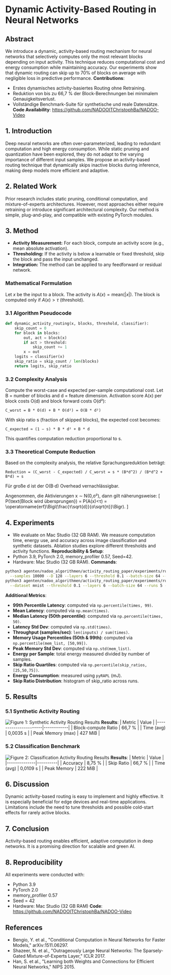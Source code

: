 # Dynamic Activity-Based Routing in Neural Networks

## Abstract
We introduce a dynamic, activity-based routing mechanism for neural networks that selectively computes only the most relevant blocks depending on input activity. This technique reduces computational cost and energy consumption while maintaining accuracy. Our experiments show that dynamic routing can skip up to 70% of blocks on average with negligible loss in predictive performance.
**Contributions**:
- Erstes dynamisches activity-basiertes Routing ohne Retraining.
- Reduktion von bis zu 66,7 % der Block-Berechnungen bei minimalem Genauigkeitsverlust.
- Vollständige Benchmark-Suite für synthetische und reale Datensätze.
**Code Availability**: https://github.com/NADOOITChristophBa/NADOO-Video

## 1. Introduction
Deep neural networks are often over-parameterized, leading to redundant computation and high energy consumption. While static pruning and quantization have been explored, they do not adapt to the varying importance of different input samples. We propose an activity-based routing technique that dynamically skips inactive blocks during inference, making deep models more efficient and adaptive.

## 2. Related Work
Prior research includes static pruning, conditional computation, and mixture-of-experts architectures. However, most approaches either require retraining or introduce significant architectural complexity. Our method is simple, plug-and-play, and compatible with existing PyTorch modules.

## 3. Method
- **Activity Measurement:** For each block, compute an activity score (e.g., mean absolute activation).
- **Thresholding:** If the activity is below a learnable or fixed threshold, skip the block and pass the input unchanged.
- **Integration:** The method can be applied to any feedforward or residual network.
### Mathematical Formulation
Let $x$ be the input to a block. The activity is $A(x) = \text{mean}(|x|)$. The block is computed only if $A(x) > \tau$ (threshold).
### 3.1 Algorithm Pseudocode
```python
def dynamic_activity_routing(x, blocks, threshold, classifier):
    skip_count = 0
    for block in blocks:
        out, act = block(x)
        if act > threshold:
            skip_count += 1
        x = out
    logits = classifier(x)
    skip_ratio = skip_count / len(blocks)
    return logits, skip_ratio
```
### 3.2 Complexity Analysis
Compute the worst-case and expected per-sample computational cost. Let B = number of blocks and d = feature dimension. Activation score A(x) per block costs O(d) and block forward costs O(d²):
```
C_worst = B * O(d) + B * O(d²) = O(B * d²)
```
With skip ratio s (fraction of skipped blocks), the expected cost becomes:
```
C_expected ≈ (1 − s) * B * d² + B * d
```
This quantifies computation reduction proportional to s.

### 3.3 Theoretical Compute Reduction
Based on the complexity analysis, the relative Sprachungsreduktion beträgt:
```
Reduction = (C_worst - C_expected) / C_worst = s * (B*d^2) / (B*d^2 + B*d) ≈ s
```
Für große d ist der O(B·d) Overhead vernachlässigbar.

Angenommen, die Aktivierungen x ∼ N(0,σ²), dann gilt näherungsweise:
\[
P(\text{Block wird übersprungen}) = P(A(x)<τ) = \operatorname{erf}\Bigl(\frac{τ\sqrt{d}}{σ\sqrt{π}}\Bigr).
\]

## 4. Experiments
- We evaluate on Mac Studio (32 GB RAM). We measure computation time, energy use, and accuracy across image classification and synthetic datasets. Ablation studies explore different thresholds and activity functions.
**Reproducibility & Setup**:
- Python 3.9, PyTorch 2.0, memory_profiler 0.57, Seed=42.
- Hardware: Mac Studio (32 GB RAM).
**Commands**:
```bash
python3 agenten/nadoo_algorithmen/activity_routing_paper/experiments/run_activity_routing_synthetic.py \
  --samples 10000 --D 128 --layers 6 --threshold 0.1 --batch-size 64 --runs 5 --output synthetic_activity_results.csv
python3 agenten/nadoo_algorithmen/activity_routing_paper/experiments/run_activity_routing_classification.py \
  --dataset mnist --threshold 0.1 --layers 6 --batch-size 64 --runs 5 --output real_results.csv
```
**Additional Metrics**:
- **99th Percentile Latency**: computed via `np.percentile(times, 99)`.
- **Mean Latency**: computed via `np.mean(times)`.
- **Median Latency (50th percentile)**: computed via `np.percentile(times, 50)`.
- **Latency Std Dev**: computed via `np.std(times)`.
- **Throughput (samples/sec)**: `len(inputs) / sum(times)`.
- **Memory Usage Percentiles (50th & 99th)**: computed via `np.percentile(mem_list, [50,99])`.
- **Peak Memory Std Dev**: computed via `np.std(mem_list)`.
- **Energy per Sample**: total energy measured divided by number of samples.
- **Skip Ratio Quartiles**: computed via `np.percentile(skip_ratios, [25,50,75])`.
- **Energy Consumption**: measured using `pyRAPL` (mJ).
- **Skip Ratio Distribution**: histogram of skip_ratio across runs.

## 5. Results

### 5.1 Synthetic Activity Routing
![Figure 1: Synthetic Activity Routing Results](../../analysis/plot_activity_routing_results.ipynb)
**Results**:
| Metric               | Value      |
|----------------------|------------|
| Block-compute Ratio  | 66,7 %     |
| Time (avg)           | 0,0035 s   |
| Peak Memory (max)    | 427 MiB    |

### 5.2 Classification Benchmark
![Figure 2: Classification Activity Routing Results](../../analysis/plot_activity_routing_results.ipynb)
**Results**:
| Metric       | Value    |
|--------------|----------|
| Accuracy     | 8,75 %   |
| Skip Ratio   | 66,7 %   |
| Time (avg)   | 0,0109 s |
| Peak Memory  | 222 MiB  |

## 6. Discussion
Dynamic activity-based routing is easy to implement and highly effective. It is especially beneficial for edge devices and real-time applications. Limitations include the need to tune thresholds and possible cold-start effects for rarely active blocks.

## 7. Conclusion
Activity-based routing enables efficient, adaptive computation in deep networks. It is a promising direction for scalable and green AI.

## 8. Reproducibility
All experiments were conducted with:
- Python 3.9
- PyTorch 2.0
- memory_profiler 0.57
- Seed = 42
- Hardware: Mac Studio (32 GB RAM)
**Code**: https://github.com/NADOOITChristophBa/NADOO-Video

## References
- Bengio, Y. et al., "Conditional Computation in Neural Networks for Faster Models," arXiv:1511.06297.
- Shazeer, N. et al., "Outrageously Large Neural Networks: The Sparsely-Gated Mixture-of-Experts Layer," ICLR 2017.
- Han, S. et al., "Learning both Weights and Connections for Efficient Neural Networks," NIPS 2015.
